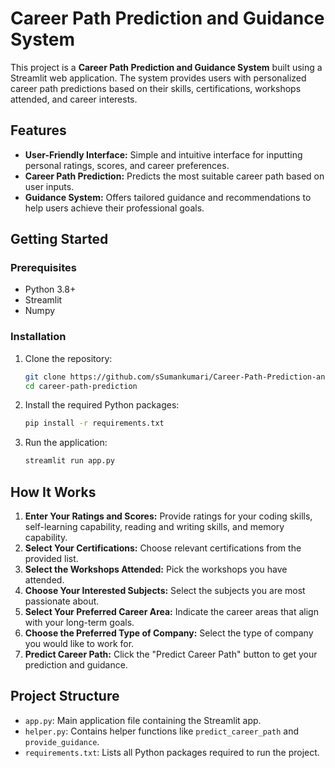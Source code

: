 # Career Path Prediction and Guidance System

This project is a **Career Path Prediction and Guidance System** built using a Streamlit web application. The system provides users with personalized career path predictions based on their skills, certifications, workshops attended, and career interests.

## Features

- **User-Friendly Interface:** Simple and intuitive interface for inputting personal ratings, scores, and career preferences.
- **Career Path Prediction:** Predicts the most suitable career path based on user inputs.
- **Guidance System:** Offers tailored guidance and recommendations to help users achieve their professional goals.

## Getting Started

### Prerequisites

- Python 3.8+
- Streamlit
- Numpy

### Installation

1. Clone the repository:
    ```bash
    git clone https://github.com/sSumankumari/Career-Path-Prediction-and-Guidance-System.git
    cd career-path-prediction
    ```

2. Install the required Python packages:
    ```bash
    pip install -r requirements.txt
    ```

3. Run the application:
    ```bash
    streamlit run app.py
    ```

## How It Works

1. **Enter Your Ratings and Scores:** Provide ratings for your coding skills, self-learning capability, reading and writing skills, and memory capability.
2. **Select Your Certifications:** Choose relevant certifications from the provided list.
3. **Select the Workshops Attended:** Pick the workshops you have attended.
4. **Choose Your Interested Subjects:** Select the subjects you are most passionate about.
5. **Select Your Preferred Career Area:** Indicate the career areas that align with your long-term goals.
6. **Choose the Preferred Type of Company:** Select the type of company you would like to work for.
7. **Predict Career Path:** Click the "Predict Career Path" button to get your prediction and guidance.

## Project Structure

- `app.py`: Main application file containing the Streamlit app.
- `helper.py`: Contains helper functions like `predict_career_path` and `provide_guidance`.
- `requirements.txt`: Lists all Python packages required to run the project.
